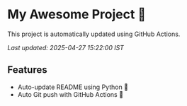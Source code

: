 # My Awesome Project 🚀

This project is automatically updated using GitHub Actions.

_Last updated: 2025-04-27 15:22:00 IST_

## Features
- Auto-update README using Python 🐍
- Auto Git push with GitHub Actions 🤖
